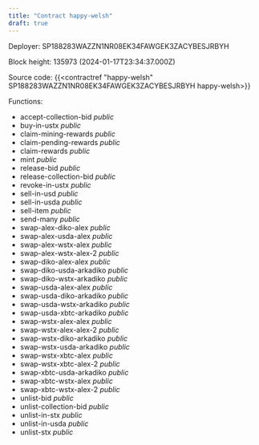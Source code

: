 ```yaml
---
title: "Contract happy-welsh"
draft: true
---
```

Deployer: SP188283WAZZN1NR08EK34FAWGEK3ZACYBESJRBYH


 



Block height: 135973 (2024-01-17T23:34:37.000Z)

Source code: {{<contractref "happy-welsh" SP188283WAZZN1NR08EK34FAWGEK3ZACYBESJRBYH happy-welsh>}}

Functions:

* accept-collection-bid _public_
* buy-in-ustx _public_
* claim-mining-rewards _public_
* claim-pending-rewards _public_
* claim-rewards _public_
* mint _public_
* release-bid _public_
* release-collection-bid _public_
* revoke-in-ustx _public_
* sell-in-usd _public_
* sell-in-usda _public_
* sell-item _public_
* send-many _public_
* swap-alex-diko-alex _public_
* swap-alex-usda-alex _public_
* swap-alex-wstx-alex _public_
* swap-alex-wstx-alex-2 _public_
* swap-diko-alex-alex _public_
* swap-diko-usda-arkadiko _public_
* swap-diko-wstx-arkadiko _public_
* swap-usda-alex-alex _public_
* swap-usda-diko-arkadiko _public_
* swap-usda-wstx-arkadiko _public_
* swap-usda-xbtc-arkadiko _public_
* swap-wstx-alex-alex _public_
* swap-wstx-alex-alex-2 _public_
* swap-wstx-diko-arkadiko _public_
* swap-wstx-usda-arkadiko _public_
* swap-wstx-xbtc-alex _public_
* swap-wstx-xbtc-alex-2 _public_
* swap-xbtc-usda-arkadiko _public_
* swap-xbtc-wstx-alex _public_
* swap-xbtc-wstx-alex-2 _public_
* unlist-bid _public_
* unlist-collection-bid _public_
* unlist-in-stx _public_
* unlist-in-usda _public_
* unlist-stx _public_
